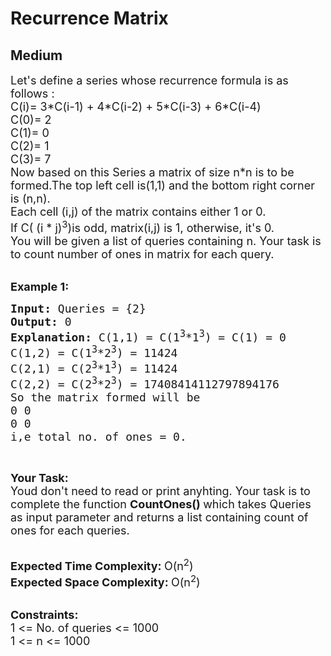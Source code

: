 # Recurrence Matrix
## Medium
<div class="problems_problem_content__Xm_eO"><p><span style="font-size:18px">Let's define a series whose recurrence formula is as follows :<br>
C(i)= 3*C(i-1) + 4*C(i-2) + 5*C(i-3) + 6*C(i-4)&nbsp;<br>
C(0)= 2<br>
C(1)= 0<br>
C(2)= 1<br>
C(3)= 7<br>
Now based on this Series a matrix&nbsp;of size n*n is to be formed.The top left cell is(1,1) and the bottom right corner is (n,n).&nbsp;<br>
Each cell (i,j) of the matrix contains either 1 or 0.&nbsp;<br>
If C( (i * j)<sup>3</sup>)is odd, matrix(i,j) is 1, otherwise, it's 0.<br>
You will be given a list of queries containing n. Your task is to count number of ones in matrix for&nbsp;each&nbsp;query.</span><br>
&nbsp;</p>

<p><span style="font-size:18px"><strong>Example 1:</strong></span></p>

<pre><span style="font-size:18px"><strong>Input: </strong>Queries = {2}
<strong>Output: </strong>0
<strong>Explanation: </strong>C(1,1) = C(1<sup>3</sup>*1<sup>3</sup>) = C(1) = 0
C(1,2) = C(1<sup>3</sup>*2<sup>3</sup>) = 11424
C(2,1) = C(2<sup>3</sup>*1<sup>3</sup>) = 11424
C(2,2) = C(2<sup>3</sup>*2<sup>3</sup>) = 17408414112797894176
So the matrix formed will be 
0 0 
0 0 
i,e total no. of ones = 0.</span>
</pre>

<p>&nbsp;</p>

<p><span style="font-size:18px"><strong>Your Task:</strong><br>
Youd don't need to read or print anyhting. Your task is to complete the function&nbsp;<strong>CountOnes()&nbsp;</strong>which takes Queries as input parameter and returns a list containing count of ones for each queries.</span><br>
&nbsp;</p>

<p><span style="font-size:18px"><strong>Expected Time Complexity:&nbsp;</strong>O(n<sup>2</sup>)<br>
<strong>Expected Space Complexity:&nbsp;</strong>O(n<sup>2</sup>)</span><br>
&nbsp;</p>

<p><span style="font-size:18px"><strong>Constraints:</strong><br>
1 &lt;= No. of queries &lt;= 1000<br>
1 &lt;= n &lt;= 1000</span></p>
</div>